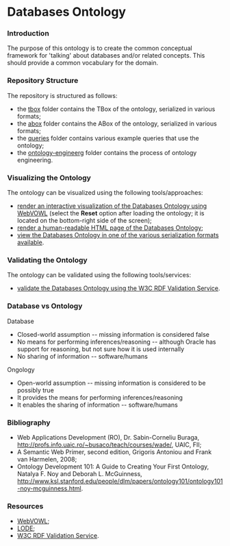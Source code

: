 # Databases Ontology

### Introduction
The purpose of this ontology is to create the common conceptual framework for 'talking' about databases and/or related concepts. This should provide a common vocabulary for the domain.

### Repository Structure
The repository is structured as follows:
* the [tbox](https://github.com/danielamariei/databases-ontology/blob/master/tbox/) folder contains the TBox of the ontology, serialized in various formats;
* the [abox](https://github.com/danielamariei/databases-ontology/blob/master/abox/) folder contains the ABox of the ontology, serialized in various formats;
* the [queries](https://github.com/danielamariei/databases-ontology/blob/master/queries/) folder contains various example queries that use the ontology;
* the [ontology-engineerg](https://github.com/danielamariei/databases-ontology/blob/master/ontology-engineering/) folder contains the process of ontology engineering.

### Visualizing the Ontology
The ontology can be visualized using the following tools/approaches:
* [render an interactive visualization of the Databases Ontology using WebVOWL](http://visualdataweb.de/webvowl/#iri=https://raw.githubusercontent.com/danielamariei/databases-ontology/master/tbox/databases-ontology.ttl)  (select the **Reset** option after loading the ontology; it is located on the bottom-right side of the screen);
* [render a human-readable HTML page of the Databases Ontology](http://www.essepuntato.it/lode/closure/reasoner/https://raw.githubusercontent.com/danielamariei/databases-ontology/master/tbox/databases-ontology.ttl);
* [view the Databases Ontology in one of the various serialization formats available](https://github.com/danielamariei/databases-ontology/blob/master/tbox/).

### Validating the Ontology
The ontology can be validated using the following tools/services:
* [validate the Databases Ontology using the W3C RDF Validation Service](https://www.w3.org/RDF/Validator/rdfval?URI=https%3A%2F%2Fraw.githubusercontent.com%2Fdanielamariei%2Fdatabases-ontology%2Fmaster%2Ftbox%2Fdatabases-ontology.rdf.xml&PARSE=Parse+URI%3A+&TRIPLES_AND_GRAPH=PRINT_TRIPLES&FORMAT=PNG_EMBED).

### Database vs Ontology
Database
* Closed-world assumption -- missing information is considered false
* No means for performing inferences/reasoning -- although Oracle has support for reasoning, but not sure how it is used internally
* No sharing of information -- software/humans

Ongology
* Open-world assumption -- missing information is considered to be possibly true
* It provides the means for performing inferences/reasoning
* It enables the sharing of information -- software/humans

### Bibliography
* Web Applications Development (RO), Dr. Sabin-Corneliu Buraga, http://profs.info.uaic.ro/~busaco/teach/courses/wade/, UAIC, FII;
* A Semantic Web Primer, second edition, Grigoris Antoniou and Frank van Harmelen, 2008;
* Ontology Development 101: A Guide to Creating Your First Ontology, Natalya F. Noy  and Deborah L. McGuinness, http://www.ksl.stanford.edu/people/dlm/papers/ontology101/ontology101-noy-mcguinness.html.

### Resources
* [WebVOWL](http://vowl.visualdataweb.org/webvowl.html);
* [LODE](http://www.essepuntato.it/lode);
* [W3C RDF Validation Service](https://www.w3.org/RDF/Validator/).
